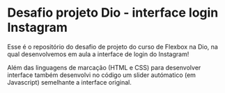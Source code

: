 # Desafio projeto Dio - interface login Instagram

Esse é o repositório do desafio de projeto do curso de Flexbox na Dio, na qual desenvolvemos em aula a interface de login do Instagram!

Além das linguagens de marcação (HTML e CSS) para desenvolver interface também desenvolvi no código um slider autómatico (em Javascript) semelhante a interface original.

